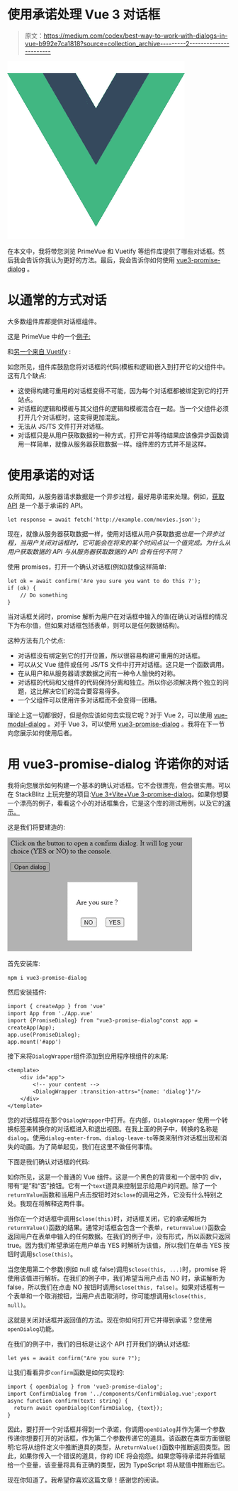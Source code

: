 # 使用承诺处理 Vue 3 对话框

> 原文：<https://medium.com/codex/best-way-to-work-with-dialogs-in-vue-b992e7ca1818?source=collection_archive---------2----------------------->

![](img/c122ba9b7c759d3981c50944eeb7b71e.png)

在本文中，我将带您浏览 PrimeVue 和 Vuetify 等组件库提供了哪些对话框。然后我会告诉你我认为更好的方法。最后，我会告诉你如何使用 [vue3-promise-dialog](https://github.com/rlemaigre/vue3-promise-dialog) 。

# 以通常的方式对话

大多数组件库都提供对话框组件。

这是 PrimeVue 中的一个[例子:](https://primefaces.org/primevue/showcase/#/dialog)

和[另一个来自 Vuetify](https://vuetifyjs.com/en/components/dialogs/) :

如您所见，组件库鼓励您将对话框的代码(模板和逻辑)嵌入到打开它的父组件中。这有几个缺点:

*   这使得构建可重用的对话框变得不可能，因为每个对话框都被绑定到它的打开站点。
*   对话框的逻辑和模板与其父组件的逻辑和模板混合在一起。当一个父组件必须打开几个对话框时，这变得更加混乱。
*   无法从 JS/TS 文件打开对话框。
*   对话框只是从用户获取数据的一种方式，打开它并等待结果应该像异步函数调用一样简单，就像从服务器获取数据一样。组件库的方式并不是这样。

# 使用承诺的对话

众所周知，从服务器请求数据是一个异步过程，最好用承诺来处理。例如，[获取 API](https://developer.mozilla.org/en-US/docs/Web/API/Fetch_API) 是一个基于承诺的 API。

```
let response = await fetch('http://example.com/movies.json');
```

现在，就像从服务器获取数据一样，使用对话框从用户获取数据*也是一个异步过程，当用户关闭对话框时，它可能会在将来的某个时间点以一个值完成。为什么从用户获取数据的 API 与从服务器获取数据的 API 会有任何不同？*

使用 promises，打开一个确认对话框(例如)就像这样简单:

```
let ok = await confirm('Are you sure you want to do this ?');
if (ok) {
    // Do something
}
```

当对话框关闭时，promise 解析为用户在对话框中输入的值(在确认对话框的情况下为布尔值，但如果对话框包括表单，则可以是任何数据结构)。

这种方法有几个优点:

*   对话框没有绑定到它的打开位置，所以很容易构建可重用的对话框。
*   可以从父 Vue 组件或任何 JS/TS 文件中打开对话框。这只是一个函数调用。
*   在从用户和从服务器请求数据之间有一种令人愉快的对称。
*   对话框的代码和父组件的代码保持分离和独立。所以你必须解决两个独立的问题，这比解决它们的混合要容易得多。
*   一个父组件可以使用许多对话框而不会变得一团糟。

理论上这一切都很好，但是你应该如何去实现它呢？对于 Vue 2，可以使用 [vue-modal-dialog](https://github.com/hjkcai/vue-modal-dialogs) 。对于 Vue 3，可以使用 [vue3-promise-dialog](https://github.com/rlemaigre/vue3-promise-dialog) 。我将在下一节向您展示如何使用后者。

# 用 vue3-promise-dialog 许诺你的对话

我将向您展示如何构建一个基本的确认对话框。它不会很漂亮，但会很实用。可以在 StackBlitz 上玩完整的项目:[Vue 3+Vite+Vue 3-promise-dialog](https://stackblitz.com/edit/vitejs-vite-nzzfdg?file=src%2Fmain.ts&terminal=dev)。如果你想要一个漂亮的例子，看看这个小的对话框集合，它是这个库的测试用例，以及它的[演示。](https://rlemaigre.github.io/vue3-promise-dialog/)

这是我们将要建造的:

![](img/c88c7cbdf47b3f24512448731cc9c657.png)

首先安装库:

```
npm i vue3-promise-dialog
```

然后安装插件:

```
import { createApp } from 'vue'
import App from './App.vue'
import {PromiseDialog} from "vue3-promise-dialog"const app = createApp(App);
app.use(PromiseDialog);
app.mount('#app')
```

接下来将`DialogWrapper`组件添加到应用程序根组件的末尾:

```
<template>
    <div id="app">
        <!-- your content -->
        <DialogWrapper :transition-attrs="{name: 'dialog'}"/>
    </div>
</template>
```

您的对话框将在那个`DialogWrapper`中打开。在内部，`DialogWrapper` 使用一个转换标签来转换你的对话框进入和退出视图。在我上面的例子中，转换的名称是`dialog`。使用`dialog-enter-from`、`dialog-leave-to`等类来制作对话框出现和消失的动画。为了简单起见，我们在这里不做任何事情。

下面是我们确认对话框的代码:

如你所见，这是一个普通的 Vue 组件。这是一个黑色的背景和一个居中的 div，带有“是”和“否”按钮。它有一个`text`道具来控制显示给用户的问题。除了一个`returnValue`函数和当用户点击按钮时对`$close`的调用之外，它没有什么特别之处。我现在将解释这两件事。

当你在一个对话框中调用`$close(this)`时，对话框关闭，它的承诺解析为`returnValue()`函数的结果。通常对话框会包含一个表单，`returnValue()`函数会返回用户在表单中输入的任何数据。在我们的例子中，没有形式，所以函数只返回 true。因为我们希望承诺在用户单击 YES 时解析为该值，所以我们在单击 YES 按钮时调用`$close(this)`。

当您使用第二个参数(例如 null 或 false)调用`$close(this, ...)`时，promise 将使用该值进行解析。在我们的例子中，我们希望当用户点击 NO 时，承诺解析为 false，所以我们在点击 NO 按钮时调用`$close(this, false)`。如果对话框有一个表单和一个取消按钮，当用户点击取消时，你可能想调用`$close(this, null)`。

这就是关闭对话框并返回值的方法。现在你如何打开它并得到承诺？您使用`openDialog`功能。

在我们的例子中，我们的目标是让这个 API 打开我们的确认对话框:

```
let yes = await confirm("Are you sure ?");
```

让我们看看异步`confirm`函数是如何实现的:

```
import { openDialog } from 'vue3-promise-dialog';
import ConfirmDialog from '../components/ConfirmDialog.vue';export async function confirm(text: string) {
  return await openDialog(ConfirmDialog, {text});
}
```

因此，要打开一个对话框并得到一个承诺，你调用`openDialog`并作为第一个参数传递你想要打开的对话框，作为第二个参数传递它的道具。该函数在类型方面很聪明:它将从组件定义中推断道具的类型，从`returnValue()`函数中推断返回类型。因此，如果你传入一个错误的道具，你的 IDE 将会抱怨。如果您等待承诺并将值赋给一个变量，该变量将具有正确的类型，因为 TypeScript 将从赋值中推断出它。

现在你知道了。我希望你喜欢这篇文章！感谢您的阅读。